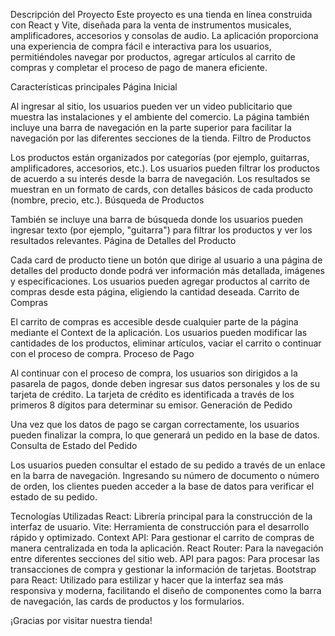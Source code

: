 Descripción del Proyecto
Este proyecto es una tienda en línea construida con React y Vite, diseñada para la venta de instrumentos musicales, amplificadores, accesorios y consolas de audio. La aplicación proporciona una experiencia de compra fácil e interactiva para los usuarios, permitiéndoles navegar por productos, agregar artículos al carrito de compras y completar el proceso de pago de manera eficiente.

Características principales
Página Inicial

Al ingresar al sitio, los usuarios pueden ver un video publicitario que muestra las instalaciones y el ambiente del comercio.
La página también incluye una barra de navegación en la parte superior para facilitar la navegación por las diferentes secciones de la tienda.
Filtro de Productos

Los productos están organizados por categorías (por ejemplo, guitarras, amplificadores, accesorios, etc.). Los usuarios pueden filtrar los productos de acuerdo a su interés desde la barra de navegación.
Los resultados se muestran en un formato de cards, con detalles básicos de cada producto (nombre, precio, etc.).
Búsqueda de Productos

También se incluye una barra de búsqueda donde los usuarios pueden ingresar texto (por ejemplo, "guitarra") para filtrar los productos y ver los resultados relevantes.
Página de Detalles del Producto

Cada card de producto tiene un botón que dirige al usuario a una página de detalles del producto donde podrá ver información más detallada, imágenes y especificaciones.
Los usuarios pueden agregar productos al carrito de compras desde esta página, eligiendo la cantidad deseada.
Carrito de Compras

El carrito de compras es accesible desde cualquier parte de la página mediante el Context de la aplicación.
Los usuarios pueden modificar las cantidades de los productos, eliminar artículos, vaciar el carrito o continuar con el proceso de compra.
Proceso de Pago

Al continuar con el proceso de compra, los usuarios son dirigidos a la pasarela de pagos, donde deben ingresar sus datos personales y los de su tarjeta de crédito.
La tarjeta de crédito es identificada a través de los primeros 8 dígitos para determinar su emisor.
Generación de Pedido

Una vez que los datos de pago se cargan correctamente, los usuarios pueden finalizar la compra, lo que generará un pedido en la base de datos.
Consulta de Estado del Pedido

Los usuarios pueden consultar el estado de su pedido a través de un enlace en la barra de navegación.
Ingresando su número de documento o número de orden, los clientes pueden acceder a la base de datos para verificar el estado de su pedido.

Tecnologías Utilizadas
React: Librería principal para la construcción de la interfaz de usuario.
Vite: Herramienta de construcción para el desarrollo rápido y optimizado.
Context API: Para gestionar el carrito de compras de manera centralizada en toda la aplicación.
React Router: Para la navegación entre diferentes secciones del sitio web.
API para pagos: Para procesar las transacciones de compra y gestionar la información de tarjetas.
Bootstrap para React: Utilizado para estilizar y hacer que la interfaz sea más responsiva y moderna, facilitando el diseño de componentes como la barra de navegación, las cards de productos y los formularios.


¡Gracias por visitar nuestra tienda!


